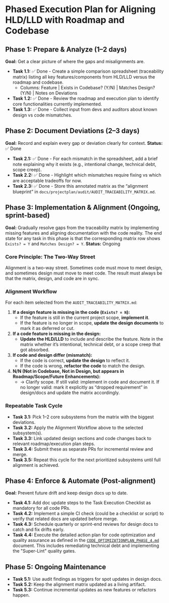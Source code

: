 # Phased Execution Plan for Aligning HLD/LLD with Roadmap and Codebase

## Phase 1: Prepare & Analyze (1–2 days)

**Goal:** Get a clear picture of where the gaps and misalignments are.

- **Task 1.1:** ✅ Done - Create a simple comparison spreadsheet (traceability matrix) listing all key features/components from HLD/LLD versus the roadmap and codebase.
  - Columns: Feature | Exists in Codebase? (Y/N) | Matches Design? (Y/N) | Notes on Deviations
- **Task 1.2:** ✅ Done - Review the roadmap and execution plan to identify core functionalities currently implemented.
- **Task 1.3:** ✅ Done - Collect input from devs and auditors about known design vs code mismatches.

## Phase 2: Document Deviations (2–3 days)

**Goal:** Record and explain every gap or deviation clearly for context.
**Status:** ✅ Done

- **Task 2.1:** ✅ Done - For each mismatch in the spreadsheet, add a brief note explaining why it exists (e.g., intentional change, technical debt, scope creep).
- **Task 2.2:** ✅ Done - Highlight which mismatches require fixing vs which are acceptable tradeoffs for now.
- **Task 2.3:** ✅ Done - Store this annotated matrix as the “alignment blueprint” in `docs/projectplan/audit/AUDIT_TRACEABILITY_MATRIX.md`.

## Phase 3: Implementation & Alignment (Ongoing, sprint-based)

**Goal:** Gradually resolve gaps from the traceability matrix by implementing missing features and aligning documentation with the code reality. The end state for any task in this phase is that the corresponding matrix row shows `Exists? = Y` and `Matches Design? = Y`.
**Status:** Ongoing

### Core Principle: The Two-Way Street
Alignment is a two-way street. Sometimes code must move to meet design, and sometimes design must move to meet code. The result must always be that the matrix, design, and code are in sync.

### Alignment Workflow
For each item selected from the `AUDIT_TRACEABILITY_MATRIX.md`:

1.  **If a design feature is missing in the code (`Exists? = N`):**
    *   If the feature is still in the current project scope, **implement it**.
    *   If the feature is no longer in scope, **update the design documents** to mark it as deferred or cut.
2.  **If a code feature is missing in the design:**
    *   **Update the HLD/LLD** to include and describe the feature. Note in the matrix whether it’s intentional, technical debt, or a scope creep that got absorbed.
3.  **If code and design differ (mismatch):**
    *   If the code is correct, **update the design** to reflect it.
    *   If the code is wrong, **refactor the code** to match the design.
4.  **N/N (Not in Codebase, Not in Design, but appears in Roadmap/Scope/Future Enhancements):**
    *   → Clarify scope. If still valid: implement in code and document it. If no longer valid: mark it explicitly as “dropped requirement” in design/docs and update the matrix accordingly.

### Repeatable Task Cycle
- **Task 3.1:** Pick 1–2 core subsystems from the matrix with the biggest deviations.
- **Task 3.2:** Apply the Alignment Workflow above to the selected subsystem(s).
- **Task 3.3:** Link updated design sections and code changes back to relevant roadmap/execution plan steps.
- **Task 3.4:** Submit these as separate PRs for incremental review and merge.
- **Task 3.5:** Repeat this cycle for the next prioritized subsystems until full alignment is achieved.

## Phase 4: Enforce & Automate (Post-alignment)

**Goal:** Prevent future drift and keep design docs up to date.

- **Task 4.1:** Add doc update steps to the Task Execution Checklist as mandatory for all code PRs.
- **Task 4.2:** Implement a simple CI check (could be a checklist or script) to verify that related docs are updated before merge.
- **Task 4.3:** Schedule quarterly or sprint-end reviews for design docs to catch and fix drifts early.
- **Task 4.4:** Execute the detailed action plan for code optimization and quality assurance as defined in the [`CODE_OPTIMIZATIONPLAN_PHASE_4.md`](./CODE_OPTIMIZATIONPLAN_PHASE_4.md) document. This includes remediating technical debt and implementing the "Super-Lint" quality gates.

## Phase 5: Ongoing Maintenance

- **Task 5.1:** Use audit findings as triggers for spot updates in design docs.
- **Task 5.2:** Keep the alignment matrix updated as a living artifact.
- **Task 5.3:** Continue incremental updates as new features or refactors happen.
